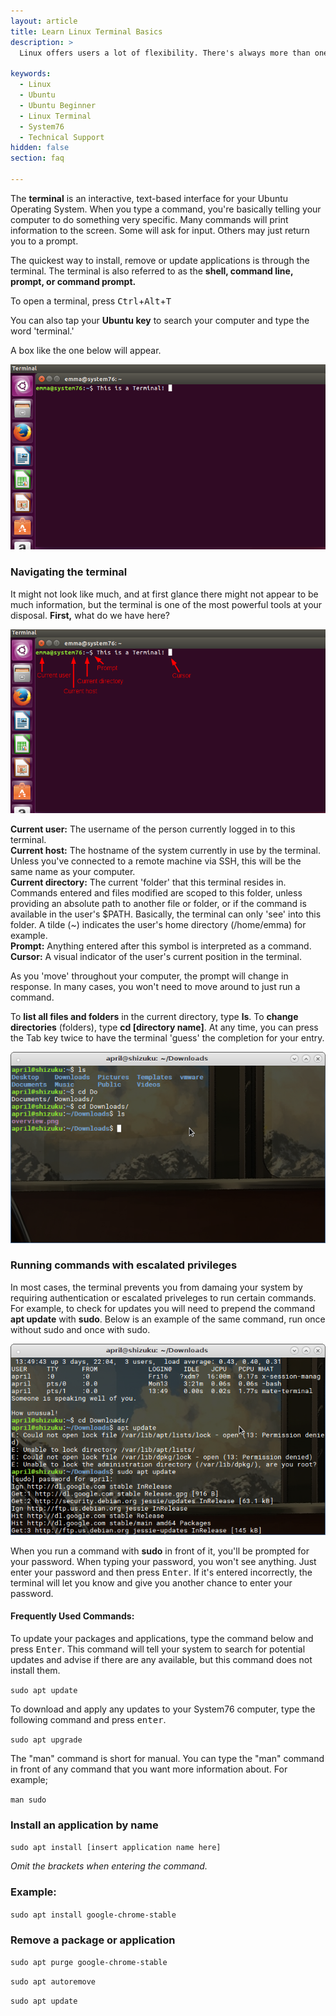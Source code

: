 ```yaml
---
layout: article
title: Learn Linux Terminal Basics
description: >
  Linux offers users a lot of flexibility. There's always more than one way to complete a task, and using the terminal is one of them.

keywords:
  - Linux
  - Ubuntu
  - Ubuntu Beginner
  - Linux Terminal
  - System76
  - Technical Support
hidden: false
section: faq

---
```


The **terminal** is an interactive, text-based interface for your Ubuntu Operating System. When you type a command, you're basically telling your computer to do something very specific. Many commands will print information to the screen. Some will ask for input. Others may just return you to a prompt.

The quickest way to install, remove or update applications is through the terminal. The terminal is also referred to as the **shell, command line, prompt, or command prompt.**

To open a terminal, press <kbd>Ctrl</kbd>+<kbd>Alt</kbd>+<kbd>T</kbd>

You can also tap your **Ubuntu key** to search your computer and type the word 'terminal.'

A box like the one below will appear.

![Ubuntu Terminal](/images//ubuntu-terminal/terminalmain.png)

### Navigating the terminal

It might not look like much, and at first glance there might not appear to be much information, but the terminal is one of the most powerful tools at your disposal. **First,** what do we have here?

![Ubuntu Terminal Overview](/images//ubuntu-terminal/overview.png)

**Current user:** The username of the person currently logged in to this terminal.<br/>
**Current host:** The hostname of the system currently in use by the terminal. Unless you've connected to a remote machine via SSH, this will be the same name as your computer.<br/>
**Current directory:** The current 'folder' that this terminal resides in. Commands entered and files modified are scoped to this folder, unless providing an absolute path to another file or folder, or if the command is available in the user's $PATH. Basically, the terminal can only 'see' into this folder. A tilde (~) indicates the user's home directory (/home/emma) for example.<br/>
**Prompt:** Anything entered after this symbol is interpreted as a command.<br/>
**Cursor:** A visual indicator of the user's current position in the terminal.

As you 'move' throughout your computer, the prompt will change in response. In many cases, you won't need to move around to just run a command.

To **list all files and folders** in the current directory, type **ls**. To **change directories** (folders), type **cd [directory name]**. At any time, you can press the Tab key twice to have the terminal 'guess' the completion for your entry.

![Moving around](/images//ubuntu-terminal/moving-around.png)

### Running commands with escalated privileges

In most cases, the terminal prevents you from damaing your system by requiring authentication or escalated priveleges to run certain commands. For example, to check for updates you will need to prepend the command **apt update** with **sudo**. Below is an example of the same command, run once without sudo and once with sudo. 

![Using sudo](/images//ubuntu-terminal/sudo.png)

When you run a command with **sudo** in front of it, you'll be prompted for your password. When typing your password, you won't see anything. Just enter your password and then press <kbd>Enter</kbd>. If it's entered incorrectly, the terminal will let you know and give you another chance to enter your password.

#### Frequently Used Commands:

To update your packages and applications, type the command below and press <kbd>Enter</kbd>. This command will tell your system to search for potential updates and advise if there are any available, but this command does not install them.

`sudo apt update`

To download and apply any updates to your System76 computer, type the following command and press <kbd>enter</kbd>.

`sudo apt upgrade`

The "man" command is short for manual. You can type the "man" command in front of any command that you want more information about. For example;

`man sudo`

### Install an application by name

`sudo apt install [insert application name here]`

*Omit the brackets when entering the command.*

### Example:

`sudo apt install google-chrome-stable`

### Remove a package or application

`sudo apt purge google-chrome-stable`

`sudo apt autoremove`

`sudo apt update`
